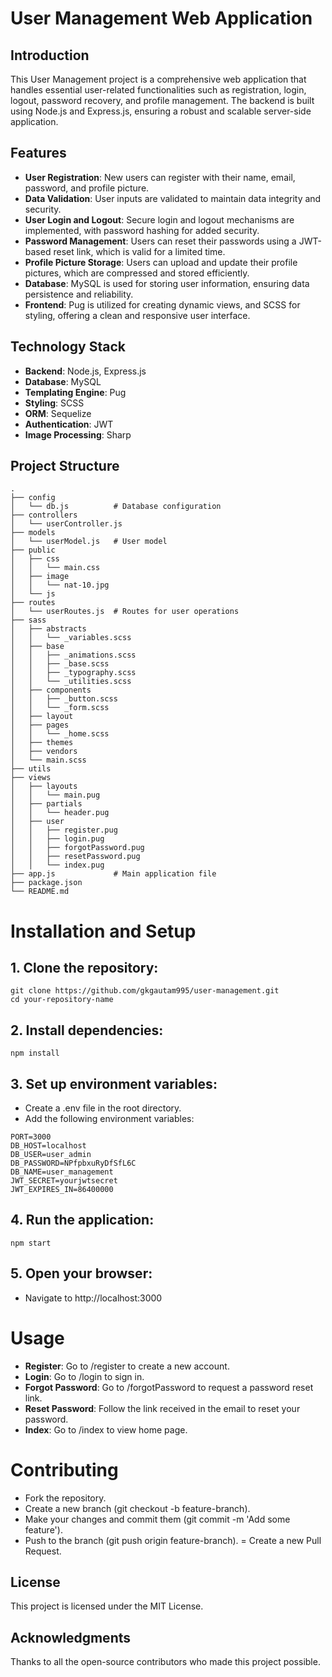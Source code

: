 # User Management Web Application

## Introduction

This User Management project is a comprehensive web application that handles essential user-related functionalities such as registration, login, logout, password recovery, and profile management. The backend is built using Node.js and Express.js, ensuring a robust and scalable server-side application.

## Features

- **User Registration**: New users can register with their name, email, password, and profile picture.
- **Data Validation**: User inputs are validated to maintain data integrity and security.
- **User Login and Logout**: Secure login and logout mechanisms are implemented, with password hashing for added security.
- **Password Management**: Users can reset their passwords using a JWT-based reset link, which is valid for a limited time.
- **Profile Picture Storage**: Users can upload and update their profile pictures, which are compressed and stored efficiently.
- **Database**: MySQL is used for storing user information, ensuring data persistence and reliability.
- **Frontend**: Pug is utilized for creating dynamic views, and SCSS for styling, offering a clean and responsive user interface.

## Technology Stack

- **Backend**: Node.js, Express.js
- **Database**: MySQL
- **Templating Engine**: Pug
- **Styling**: SCSS
- **ORM**: Sequelize
- **Authentication**: JWT
- **Image Processing**: Sharp

## Project Structure

```plaintext
.
├── config
│   └── db.js          # Database configuration
├── controllers
│   └── userController.js
├── models
│   └── userModel.js   # User model
├── public
│   ├── css
│   │   └── main.css
│   ├── image
│   │   └── nat-10.jpg
│   └── js
├── routes
│   └── userRoutes.js  # Routes for user operations
├── sass
│   ├── abstracts
│   │   └── _variables.scss
│   ├── base
│   │   ├── _animations.scss
│   │   ├── _base.scss
│   │   ├── _typography.scss
│   │   └── _utilities.scss
│   ├── components
│   │   ├── _button.scss
│   │   └── _form.scss
│   ├── layout
│   ├── pages
│   │   └── _home.scss
│   ├── themes
│   ├── vendors
│   └── main.scss
├── utils
├── views
│   ├── layouts
│   │   └── main.pug
│   ├── partials
│   │   └── header.pug
│   ├── user
│   │   ├── register.pug
│   │   ├── login.pug
│   │   ├── forgotPassword.pug
│   │   ├── resetPassword.pug
│   │   └── index.pug
├── app.js             # Main application file
├── package.json
└── README.md
```

# Installation and Setup

## 1. Clone the repository:

```plaintext
git clone https://github.com/gkgautam995/user-management.git
cd your-repository-name
```

## 2. Install dependencies:

```plaintext
npm install
```

## 3. Set up environment variables:

- Create a .env file in the root directory.
- Add the following environment variables:

```plaintext
PORT=3000
DB_HOST=localhost
DB_USER=user_admin
DB_PASSWORD=NPfpbxuRyDfSfL6C
DB_NAME=user_management
JWT_SECRET=yourjwtsecret
JWT_EXPIRES_IN=86400000
```

## 4. Run the application:

```plaintext
npm start
```

## 5. Open your browser:

- Navigate to http://localhost:3000

# Usage

- **Register**: Go to /register to create a new account.
- **Login**: Go to /login to sign in.
- **Forgot Password**: Go to /forgotPassword to request a password reset link.
- **Reset Password**: Follow the link received in the email to reset your password.
- **Index**: Go to /index to view home page.

# Contributing

- Fork the repository.
- Create a new branch (git checkout -b feature-branch).
- Make your changes and commit them (git commit -m 'Add some feature').
- Push to the branch (git push origin feature-branch).
  = Create a new Pull Request.

## License

This project is licensed under the MIT License.

## Acknowledgments

Thanks to all the open-source contributors who made this project possible.
